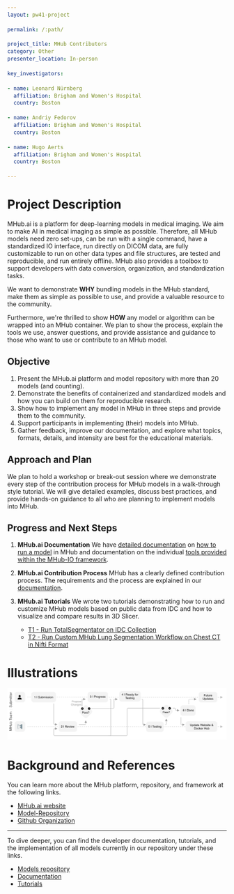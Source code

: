 ```yaml
---
layout: pw41-project

permalink: /:path/

project_title: MHub Contributors
category: Other
presenter_location: In-person

key_investigators:

- name: Leonard Nürnberg
  affiliation: Brigham and Women's Hospital
  country: Boston

- name: Andriy Fedorov
  affiliation: Brigham and Women's Hospital
  country: Boston

- name: Hugo Aerts
  affiliation: Brigham and Women's Hospital
  country: Boston

---
```


# Project Description

<!-- Add a short paragraph describing the project. -->


MHub.ai is a platform for deep-learning models in medical imaging. We aim to make AI in medical imaging as simple as possible. Therefore, all MHub models need zero set-ups, can be run with a single command, have a standardized IO interface, run directly on DICOM data, are fully customizable to run on other data types and file structures, are tested and reproducible, and run entirely offline. MHub also provides a toolbox to support developers with data conversion, organization, and standardization tasks.

We want to demonstrate **WHY** bundling models in the MHub standard, make them as simple as possible to use, and provide a valuable resource to the community. 

Furthermore, we're thrilled to show **HOW** any model or algorithm can be wrapped into an MHub container. We plan to show the process, explain the tools we use, answer questions, and provide assistance and guidance to those who want to use or contribute to an MHub model.



## Objective

<!-- Describe here WHAT you would like to achieve (what you will have as end result). -->


1. Present the MHub.ai platform and model repository with more than 20 models (and counting).
2. Demonstrate the benefits of containerized and standardized models and how you can build on them for reproducible research.
3. Show how to implement any model in MHub in three steps and provide them to the community.
4. Support participants in implementing (their) models into MHub.
5. Gather feedback, improve our documentation, and explore what topics, formats, details, and intensity are best for the educational materials.



## Approach and Plan

<!-- Describe here HOW you would like to achieve the objectives stated above. -->


We plan to hold a workshop or break-out session where we demonstrate every step of the contribution process for MHub models in a walk-through style tutorial. We will give detailed examples, discuss best practices, and provide hands-on guidance to all who are planning to implement models into MHub.







## Progress and Next Steps

<!-- Update this section as you make progress, describing of what you have ACTUALLY DONE.
     If there are specific steps that you could not complete then you can describe them here, too. -->


1. **MHub.ai Documentation**
We have [detailed documentation](https://github.com/MHubAI/documentation/tree/main) on [how to run a model](https://github.com/MHubAI/documentation/blob/main/documentation/mhub/run_mhub.md) in MHub and documentation on the individual [tools provided within the MHub-IO framework](https://github.com/MHubAI/documentation/blob/main/documentation/mhubio/mhubio_modules.md).

2. **MHub.ai Contribution Process**
MHub has a clearly defined contribution process. 
The requirements and the process are explained in our [documentation](https://github.com/MHubAI/documentation/blob/main/documentation/mhub_contribution/contributing_a_model.md).

4. **MHub.ai Tutorials**
We wrote two tutorials demonstrating how to run and customize MHub models based on public data from IDC and how to visualize and compare results in 3D Slicer.
   - [T1 - Run TotalSegmentator on IDC Collection](https://github.com/MHubAI/documentation/blob/main/tutorials/run_totalsegmentator_on_idc_collection/mhub_tutorial_001.md)
   - [T2 - Run Custom MHub Lung Segmentation Workflow on Chest CT in Nifti Format
](https://github.com/MHubAI/documentation/blob/main/tutorials/run_lungmask_on_chestct_in_nifti_format/mhub_tutorial_002.md)



# Illustrations

<!-- Add pictures and links to videos that demonstrate what has been accomplished. -->


![Mhub Contribution Flowchart](https://raw.githubusercontent.com/MHubAI/documentation/main/documentation/figures/submission_sequence_diagram.png)



# Background and References

<!-- If you developed any software, include link to the source code repository.
     If possible, also add links to sample data, and to any relevant publications. -->



You can learn more about the MHub platform, repository, and framework at the following links.
- [MHub.ai website](https://mhub.ai)
- [Model-Repository](https://mhub.ai/models)
- [Github Organization](https://github.com/MHubAI/)

---

To dive deeper, you can find the developer documentation, tutorials, and the implementation of all models currently in our repository under these links.
- [Models repository](https://github.com/MHubAI/mdoels)
- [Documentation](https://github.com/MHubAI/documentation)
- [Tutorials](https://github.com/MHubAI/documentation/tree/main/tutorials)


